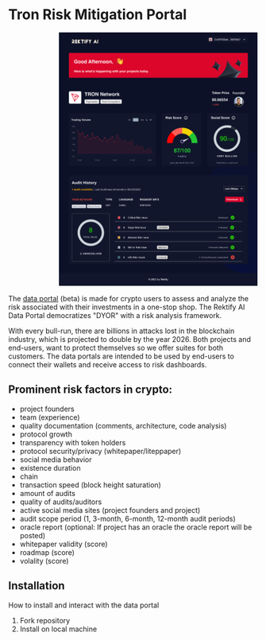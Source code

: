 # Tron Risk Mitigation Portal

<!-- image -->
<p align="center">
  <img src="Tron-Portal.PNG" alt="" width="400" class="center" style="margin-left: 100px;"/>
</p>

The [data portal](https://www.figma.com/proto/4AW5pl8RHGDHvH4C1qYk52/Rektify-Dashboard?node-id=427%3A9788&starting-point-node-id=540%3A4580) (beta) is made for crypto users to assess and analyze the risk associated with their investments in a one-stop shop. The Rektify AI Data Portal democratizes "DYOR" with a risk analysis framework.

With every bull-run, there are billions in attacks lost in the blockchain industry, which is projected to double by the year 2026. Both projects and end-users, want to protect themselves so we offer suites for both customers. The data portals are intended to be used by end-users to connect their wallets and receive access to risk dashboards.

## Prominent risk factors in crypto:
- project founders
- team (experience)
- quality documentation (comments, architecture, code analysis)
- protocol growth
- transparency with token holders
- protocol security/privacy (whitepaper/liteppaper)
- social media behavior
- existence duration
- chain
- transaction speed (block height saturation)
- amount of audits
- quality of audits/auditors
- active social media sites (project founders and project)
- audit scope period (1, 3-month, 6-month, 12-month audit periods)
- oracle report (optional: If project has an oracle the oracle report will be posted)
- whitepaper validity (score)
- roadmap (score)
- volality (score)

## Installation

How to install and interact with the data portal

1. Fork repository
2. Install on local machine
